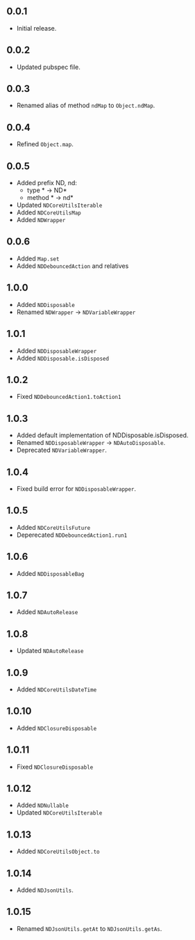 ## 0.0.1

* Initial release.

## 0.0.2

* Updated pubspec file.

## 0.0.3

* Renamed alias of method ```ndMap``` to ```Object.ndMap```.

## 0.0.4

* Refined ```Object.map```.

## 0.0.5

* Added prefix ND, nd: 
    * type * -> ND*
    * method * -> nd*
* Updated ```NDCoreUtilsIterable```
* Added ```NDCoreUtilsMap```
* Added ```NDWrapper```

## 0.0.6
* Added ```Map.set```
* Added ```NDDebouncedAction``` and relatives

## 1.0.0
* Added ```NDDisposable```
* Renamed ```NDWrapper``` -> ```NDVariableWrapper```

## 1.0.1
* Added ```NDDisposableWrapper```
* Added ```NDDisposable.isDisposed```

## 1.0.2
* Fixed ```NDDebouncedAction1.toAction1```

## 1.0.3
* Added default implementation of NDDisposable.isDisposed.
* Renamed ```NDDisposableWrapper``` -> ```NDAutoDisposable```.
* Deprecated ```NDVariableWrapper```.

## 1.0.4
* Fixed build error for ```NDDisposableWrapper```.

## 1.0.5
* Added ```NDCoreUtilsFuture```
* Deperecated ```NDDebouncedAction1.run1```

## 1.0.6
* Added ```NDDisposableBag```

## 1.0.7
* Added ```NDAutoRelease```

## 1.0.8
* Updated ```NDAutoRelease```

## 1.0.9
* Added ```NDCoreUtilsDateTime```

## 1.0.10
* Added ```NDClosureDisposable```

## 1.0.11
* Fixed ```NDClosureDisposable```

## 1.0.12
* Added ```NDNullable```
* Updated ```NDCoreUtilsIterable```

## 1.0.13
* Added ```NDCoreUtilsObject.to```

## 1.0.14
* Added ```NDJsonUtils```.

## 1.0.15
* Renamed ```NDJsonUtils.getAt``` to ```NDJsonUtils.getAs```.